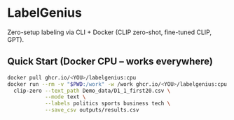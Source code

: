 # LabelGenius

Zero-setup labeling via CLI + Docker (CLIP zero-shot, fine-tuned CLIP, GPT).

## Quick Start (Docker CPU – works everywhere)
```bash
docker pull ghcr.io/<YOU>/labelgenius:cpu
docker run --rm -v "$PWD:/work" -w /work ghcr.io/<YOU>/labelgenius:cpu \
  clip-zero --text_path Demo_data/D1_1_first20.csv \
            --mode text \
            --labels politics sports business tech \
            --save_csv outputs/results.csv
